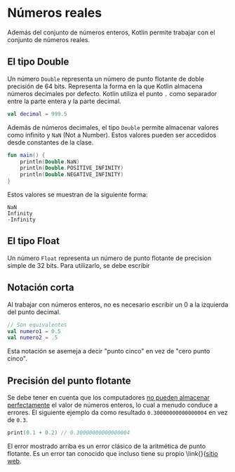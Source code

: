# Números reales

Además del conjunto de números enteros, Kotlin permite trabajar con el conjunto de números reales.

## El tipo Double

Un número `Double` representa un número de punto flotante de doble precisión de 64 bits.
Representa la forma en la que Kotlin almacena números decimales por defecto.
Kotlin utiliza el punto `.` como separador entre la parte entera y la parte decimal.

```kotlin
val decimal = 999.5
```

Además de números decimales, el tipo `Double` permite almacenar valores como infinito y `NaN` (Not a Number).
Estos valores pueden ser accedidos desde constantes de la clase.

```kotlin
fun main() {
    println(Double.NaN)
    println(Double.POSITIVE_INFINITY)
    println(Double.NEGATIVE_INFINITY)
}
```

Estos valores se muestran de la siguiente forma:

```text
NaN
Infinity
-Infinity
```

## El tipo Float

Un número `Float` representa un número de punto flotante de precision simple de 32 bits.
Para utilizarlo, se debe escribir


## Notación corta

Al trabajar con números enteros, no es necesario escribir un 0 a la izquierda del punto decimal.

```kotlin
// Son equivalentes
val numero1 = 0.5
val numero2 = .5
```

Esta notación se asemeja a decir "punto cinco" en vez de "cero punto cinco".

## Precisión del punto flotante

Se debe tener en cuenta que los computadores [no pueden almacenar perfectamente](http://puntoflotante.org/formats/fp/) el valor de números enteros, lo cual a menudo conduce a errores.
El siguiente ejemplo da como resultado `0.30000000000000004` en vez de `0.3`.

```kotlin
print(0.1 + 0.2) // 0.30000000000000004
```

El error mostrado arriba es un error clásico de la aritmética de punto flotante.
Es un error tan conocido que incluso tiene su propio \link{}{[sitio web](https://0.30000000000000004.com).